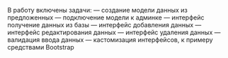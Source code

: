В работу включены задачи:
— создание модели данных из предложенных
— подключение модели к админке
— интерфейс получение данных из базы
— интерфейс добавления данных
— интерфейс редактирования данных
— интерфейс удаления данных
— валидация ввода данных
— кастомизация интерфейсов, к примеру средствами Bootstrap
